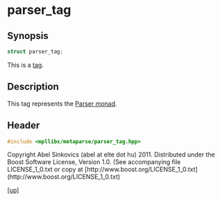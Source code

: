 # parser_tag

## Synopsis

```cpp
struct parser_tag;
```

This is a [tag](tag.html).

## Description

This tag represents the [Parser monad](parser_monad.html).

## Header

```cpp
#include <mpllibs/metaparse/parser_tag.hpp>
```

<p class="copyright">
Copyright Abel Sinkovics (abel at elte dot hu) 2011.
Distributed under the Boost Software License, Version 1.0.
(See accompanying file LICENSE_1_0.txt or copy at
[http://www.boost.org/LICENSE_1_0.txt](http://www.boost.org/LICENSE_1_0.txt)
</p>

[[up]](reference.html)

